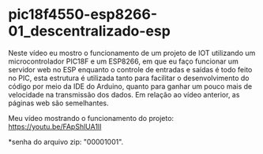 # pic18f4550-esp8266-01_descentralizado-esp

Neste vídeo eu mostro o funcionamento de um projeto de IOT utilizando um microcontrolador PIC18F e um ESP8266, em que eu faço funcionar um servidor web no ESP enquanto o 
controle de entradas e saídas é todo feito no PIC, esta estrutura é utilizada tanto para facilitar o desenvolvimento do código por meio da IDE do Arduino, quanto para 
ganhar um pouco mais de velocidade na transmissão dos dados. Em relação ao vídeo anterior, as páginas web são semelhantes.

Meu vídeo mostrando o funcionamento do projeto: https://youtu.be/FApShlUA1lI

*senha do arquivo zip: "00001001".
